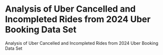 # Analysis of Uber Cancelled and Incompleted Rides from 2024 Uber Booking Data Set
Analysis of Uber Cancelled and Incompleted Rides from 2024 Uber Booking Data Set
